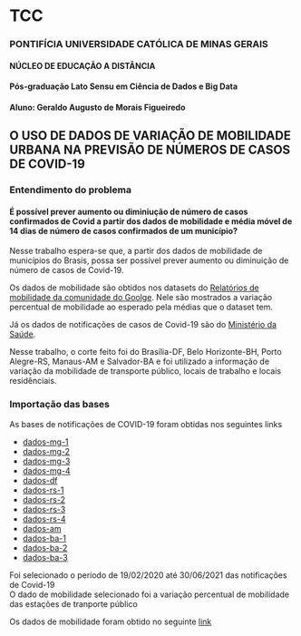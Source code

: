# TCC 
### PONTIFÍCIA UNIVERSIDADE CATÓLICA DE MINAS GERAIS
#### NÚCLEO DE EDUCAÇÃO A DISTÂNCIA
#### Pós-graduação Lato Sensu em Ciência de Dados e Big Data


#### Aluno: Geraldo Augusto de Morais Figueiredo

## O USO DE DADOS DE VARIAÇÃO DE MOBILIDADE URBANA NA PREVISÃO DE NÚMEROS DE CASOS DE COVID-19 


### Entendimento do problema
#### É possível prever aumento ou diminiução de número de casos confirmados de Covid a partir dos dados de mobilidade e média móvel de 14 dias de número de casos confirmados de um município?

Nesse trabalho espera-se que, a partir dos dados de mobilidade de municípios do Brasis, possa ser possível prever aumento ou diminuição de número de casos de Covid-19. 

Os dados de mobilidade são obtidos nos datasets do [Relatórios de mobilidade da comunidade do Goolge](https://www.google.com/covid19/mobility/). Nele são mostrados a variação percentual de mobilidade ao esperado pela médias que o dataset tem.

Já os dados de notificações de casos de Covid-19 são do [Ministério da Saúde](https://dados.gov.br/dataset/casos-nacionais).

Nesse trabalho, o corte feito foi do Brasília-DF, Belo Horizonte-BH, Porto Alegre-RS, Manaus-AM e Salvador-BA e foi utilizado a informação de variação da mobilidade de transporte público, locais de trabalho e locais residênciais.


### Importação das bases
As bases de notificações de COVID-19 foram obtidas nos seguintes links<br>
- [dados-mg-1](https://s3-sa-east-1.amazonaws.com/ckan.saude.gov.br/dados-mg-1.csv) <br>
- [dados-mg-2](https://s3-sa-east-1.amazonaws.com/ckan.saude.gov.br/dados-mg-2.csv)<br>
- [dados-mg-3](https://s3-sa-east-1.amazonaws.com/ckan.saude.gov.br/dados-mg-3.csv)<br>
- [dados-mg-4](https://s3-sa-east-1.amazonaws.com/ckan.saude.gov.br/dados-mg-4.csv)<br>
- [dados-df](https://s3-sa-east-1.amazonaws.com/ckan.saude.gov.br/dados-df.csv)<br>
- [dados-rs-1](https://s3-sa-east-1.amazonaws.com/ckan.saude.gov.br/dados-rs-1.csv) <br>
- [dados-rs-2](https://s3-sa-east-1.amazonaws.com/ckan.saude.gov.br/dados-rs-2.csv)<br>
- [dados-rs-3](https://s3-sa-east-1.amazonaws.com/ckan.saude.gov.br/dados-rs-3.csv)<br>
- [dados-rs-4](https://s3-sa-east-1.amazonaws.com/ckan.saude.gov.br/dados-rs-4.csv)<br>
- [dados-am](https://s3-sa-east-1.amazonaws.com/ckan.saude.gov.br/dados-am.csv)<br>
- [dados-ba-1](https://s3-sa-east-1.amazonaws.com/ckan.saude.gov.br/dados-ba-1.csv) <br>
- [dados-ba-2](https://s3-sa-east-1.amazonaws.com/ckan.saude.gov.br/dados-ba-2.csv)<br>
- [dados-ba-3](https://s3-sa-east-1.amazonaws.com/ckan.saude.gov.br/dados-ba-3.csv)<br>

Foi selecionado o período de 19/02/2020 até 30/06/2021 das notificações de Covid-19<br>
O dado de mobilidade selecionado foi a variação percentual de mobilidade das estações de tranporte público

Os dados de mobilidade foram obtido no seguinte [link](https://www.gstatic.com/covid19/mobility/Region_Mobility_Report_CSVs.zip)
